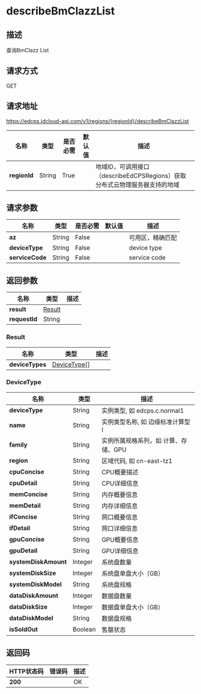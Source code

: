 # describeBmClazzList


## 描述
查询BmClazz List

## 请求方式
GET

## 请求地址
https://edcps.jdcloud-api.com/v1/regions/{regionId}/describeBmClazzList

|名称|类型|是否必需|默认值|描述|
|---|---|---|---|---|
|**regionId**|String|True| |地域ID，可调用接口（describeEdCPSRegions）获取分布式云物理服务器支持的地域|

## 请求参数
|名称|类型|是否必需|默认值|描述|
|---|---|---|---|---|
|**az**|String|False| |可用区，精确匹配|
|**deviceType**|String|False| |device type|
|**serviceCode**|String|False| |service code|


## 返回参数
|名称|类型|描述|
|---|---|---|
|**result**|[Result](#result)| |
|**requestId**|String| |

### <div id="Result">Result</div>
|名称|类型|描述|
|---|---|---|
|**deviceTypes**|[DeviceType[]](#devicetype)| |
### <div id="DeviceType">DeviceType</div>
|名称|类型|描述|
|---|---|---|
|**deviceType**|String|实例类型, 如 edcps.c.normal1|
|**name**|String|实例类型名称, 如 边缘标准计算型Ⅰ|
|**family**|String|实例所属规格系列，如 计算、存储、GPU|
|**region**|String|区域代码, 如 cn-east-tz1|
|**cpuConcise**|String|CPU概要描述|
|**cpuDetail**|String|CPU详细信息|
|**memConcise**|String|内存概要信息|
|**memDetail**|String|内存详细信息|
|**ifConcise**|String|网口概要信息|
|**ifDetail**|String|网口详细信息|
|**gpuConcise**|String|GPU概要信息|
|**gpuDetail**|String|GPU详细信息|
|**systemDiskAmount**|Integer|系统盘数量|
|**systemDiskSize**|Integer|系统盘单盘大小（GB）|
|**systemDiskModel**|String|系统盘规格|
|**dataDiskAmount**|Integer|数据盘数量|
|**dataDiskSize**|Integer|数据盘单盘大小（GB）|
|**dataDiskModel**|String|数据盘规格|
|**isSoldOut**|Boolean|售罄状态|

## 返回码
|HTTP状态码|错误码|描述|
|---|---|---|
|**200**||OK|
